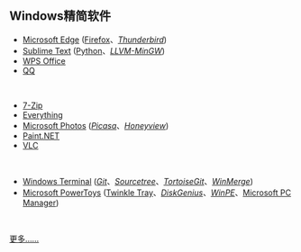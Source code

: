 ## Windows精简软件

* [Microsoft Edge](https://www.microsoft.com/zh-cn/edge) ([Firefox](https://www.mozilla.org/en-US/firefox/all/)、[_Thunderbird_](https://www.thunderbird.net/zh-CN/))
* [Sublime Text](https://www.sublimetext.com) ([Python](https://www.python.org)、[_LLVM-MinGW_](https://www.mingw-w64.org/downloads/#llvm-mingw))
* [WPS Office](https://www.wps.cn)
* [QQ](https://im.qq.com)
<br>

* [7-Zip](https://www.7-zip.org)
* [Everything](https://www.voidtools.com/zh-cn/)
* [Microsoft Photos](https://apps.microsoft.com/detail/microsoft-photos/9WZDNCRFJBH4) ([_Picasa_](https://picasa.google.com)、[_Honeyview_](https://www.bandisoft.com/honeyview/))
* [Paint.NET](https://www.getpaint.net)
* [VLC](https://www.videolan.org)
<br>

* [Windows Terminal](https://github.com/microsoft/terminal) ([_Git_](https://git-scm.com)、[_Sourcetree_](https://sourcetreeapp.com)、[_TortoiseGit_](https://tortoisegit.org)、[_WinMerge_](https://winmerge.org))
* [Microsoft PowerToys](https://github.com/microsoft/PowerToys) ([Twinkle Tray](https://github.com/xanderfrangos/twinkle-tray)、[_DiskGenius_](https://www.diskgenius.cn)、[_WinPE_](https://www.wepe.com.cn)、[Microsoft PC Manager](https://pcmanager.microsoft.com/zh-cn))
<br>

[更多……](https://github.com/Awesome-Windows/Awesome)

